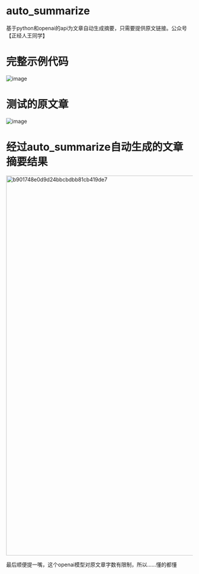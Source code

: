# auto_summarize
基于python和openai的api为文章自动生成摘要，只需要提供原文链接。公众号【正经人王同学】

# 完整示例代码
![image](https://user-images.githubusercontent.com/86822589/205922023-e91b946c-5884-4c71-98e9-ac9dead4aa52.png)

# 测试的原文章
![image](https://user-images.githubusercontent.com/86822589/205922740-33754aa2-b426-46bf-9b78-d75337f56aee.png)

# 经过auto_summarize自动生成的文章摘要结果

<img width="1024" alt="b901748e0d9d24bbcbdbb81cb419de7" src="https://user-images.githubusercontent.com/86822589/205922860-0939a7ec-7002-4e73-9018-082a25730218.png">

最后顺便提一嘴，这个openai模型对原文章字数有限制，所以......懂的都懂
